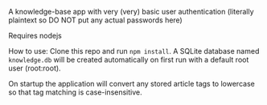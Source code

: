 A knowledge-base app with very (very) basic user authentication (literally plaintext so DO NOT put any actual passwords here)

Requires nodejs

How to use:
Clone this repo and run `npm install`. A SQLite database named `knowledge.db` will be created automatically on first run with a default root user (root:root).

On startup the application will convert any stored article tags to lowercase so
that tag matching is case-insensitive.
